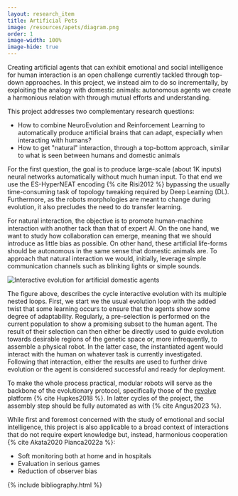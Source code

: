 ```yaml
---
layout: research_item
title: Artificial Pets
image: /resources/apets/diagram.png
order: 1
image-width: 100%
image-hide: true
---
```


Creating artificial agents that can exhibit emotional and social intelligence for human interaction is an open challenge currently tackled through top-down approaches.
In this project, we instead aim to do so incrementally, by exploiting the analogy with domestic animals: autonomous agents we create a harmonious relation with through mutual efforts and understanding.

This project addresses two complementary research questions:

* How to combine NeuroEvolution and Reinforcement Learning to automatically produce artificial brains that can adapt, especially when interacting with humans?
* How to get "natural" interaction, through a top-bottom approach, similar to what is seen between humans and domestic animals

For the first question, the goal is to produce large-scale (about 1K inputs) neural networks automatically without much human input.
To that end we use the ES-HyperNEAT encoding {% cite Risi2012 %} bypassing the usually time-consuming task of topology tweaking required by Deep Learning (DL).
Furthermore, as the robots morphologies are meant to change during evolution, it also precludes the need to do transfer learning.

For natural interaction, the objective is to promote human-machine interaction with another tack than that of expert AI.
On the one hand, we want to study how collaboration can emerge, meaning that we should introduce as little bias as possible.
On other hand, these artificial life-forms should be autonomous in the same sense that domestic animals are.
To approach that natural interaction we would, initially, leverage simple communication channels such as blinking lights or simple sounds.

![Interactive evolution for artificial domestic agents]({{page.image}})

The figure above, describes the cycle interactive evolution with its multiple nested loops.
First, we start we the usual evolution loop with the added twist that some learning occurs to ensure that the agents show some degree of adaptability.
Regularly, a pre-selection is performed on the current population to show a promising subset to the human agent.
The result of their selection can then either be directly used to guide evolution towards desirable regions of the genetic space or, more infrequently, to assemble a physical robot.
In the latter case, the instantiated agent would interact with the human on whatever task is currently investigated.
Following that interaction, either the results are used to further drive evolution or the agent is considered successful and ready for deployment.

To make the whole process practical, modular robots will serve as the backbone of the evolutionary protocol, specifically those of the [revolve](https://github.com/ci-group/revolve2) platform {% cite Hupkes2018 %}.
In latter cycles of the project, the assembly step should be fully automated as with {% cite Angus2023 %}. 

While first and foremost concerned with the study of emotional and social intelligence, this project is also applicable to a broad context of interactions that do not require expert knowledge but, instead, harmonious cooperation {% cite Akata2020 Pianca2022a %}:
* Soft monitoring both at home and in hospitals
* Evaluation in serious games 
* Reduction of observer bias

{% include bibliography.html %}
